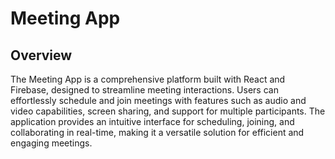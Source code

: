 # Meeting App

## Overview

The Meeting App is a comprehensive platform built with React and Firebase, designed to streamline meeting interactions. Users can effortlessly schedule and join meetings with features such as audio and video capabilities, screen sharing, and support for multiple participants. The application provides an intuitive interface for scheduling, joining, and collaborating in real-time, making it a versatile solution for efficient and engaging meetings.
